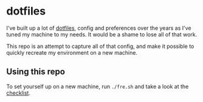 # dotfiles

I've built up a lot of [dotfiles](https://missing.csail.mit.edu/2019/dotfiles/), config and preferences over the years as I've tuned my machine to my needs. It would be a shame to lose all of that work.

This repo is an attempt to capture all of that config, and make it possible to quickly recreate my environment on a new machine.

## Using this repo

To set yourself up on a new machine, run `./fre.sh` and take a look at the [checklist](./docs/checklist.md).
